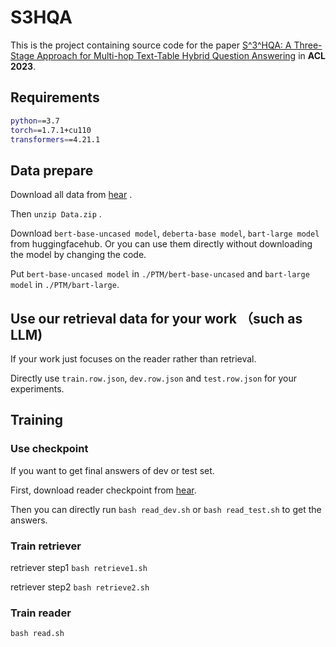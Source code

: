 # S3HQA

This is the project containing source code for the paper [S^3^HQA: A Three-Stage Approach for Multi-hop Text-Table Hybrid Question Answering](https://arxiv.org/abs/2305.11725) in __ACL 2023__. 

## Requirements
```bash
python==3.7
torch==1.7.1+cu110
transformers==4.21.1
```

## Data prepare
Download all data from [hear](https://drive.google.com/file/d/1aVoBWvAE2BBaO5a27xHpgOqKGWzUV0K5/view?usp=sharing) . 

Then `unzip Data.zip` .

Download `bert-base-uncased model`, `deberta-base model`, `bart-large model` from huggingfacehub. Or you can use them directly without downloading the model by changing the code. 

Put `bert-base-uncased model` in `./PTM/bert-base-uncased` and `bart-large model` in  `./PTM/bart-large`.

## Use our retrieval data for your work （such as **LLM**)

If your work just focuses on the reader rather than retrieval.

Directly use `train.row.json`, `dev.row.json` and `test.row.json` for your experiments.




## Training

### Use checkpoint


If you want to get final answers of dev or test set. 

First, download reader checkpoint from [hear](https://drive.google.com/file/d/1IWHY-_kLNyHKZBxenX-RDBwDwqjiD2Zg/view?usp=share_link). 

Then you can directly run `bash read_dev.sh` or `bash read_test.sh` to get the answers.

### Train retriever

retriever step1 `bash retrieve1.sh`

retriever step2 `bash retrieve2.sh`

### Train reader

`bash read.sh`




<!-- 
## Train Model
... 之后再把完整pipeline写清楚，目前跑如下代码就可以

### Retrieve stage1  (尝试一下就行)
```bash
python retrieve_new_loss.py
```

### Read model （尝试一下就行）
```bash
python read_bart_new.py
``` -->
